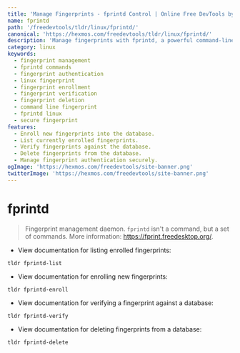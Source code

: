 ```yaml
---
title: 'Manage Fingerprints - fprintd Control | Online Free DevTools by Hexmos'
name: fprintd
path: '/freedevtools/tldr/linux/fprintd/'
canonical: 'https://hexmos.com/freedevtools/tldr/linux/fprintd/'
description: 'Manage fingerprints with fprintd, a powerful command-line tool for fingerprint authentication.  Enroll, verify, and delete fingerprints easily. Free online tool, no registration required.'
category: linux
keywords:
  - fingerprint management
  - fprintd commands
  - fingerprint authentication
  - linux fingerprint
  - fingerprint enrollment
  - fingerprint verification
  - fingerprint deletion
  - command line fingerprint
  - fprintd linux
  - secure fingerprint
features:
  - Enroll new fingerprints into the database.
  - List currently enrolled fingerprints.
  - Verify fingerprints against the database.
  - Delete fingerprints from the database.
  - Manage fingerprint authentication securely.
ogImage: 'https://hexmos.com/freedevtools/site-banner.png'
twitterImage: 'https://hexmos.com/freedevtools/site-banner.png'
---
```


# fprintd

> Fingerprint management daemon.
> `fprintd` isn't a command, but a set of commands.
> More information: <https://fprint.freedesktop.org/>.

- View documentation for listing enrolled fingerprints:

`tldr fprintd-list`

- View documentation for enrolling new fingerprints:

`tldr fprintd-enroll`

- View documentation for verifying a fingerprint against a database:

`tldr fprintd-verify`

- View documentation for deleting fingerprints from a database:

`tldr fprintd-delete`

